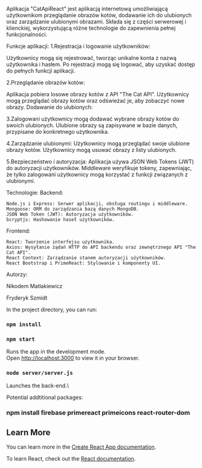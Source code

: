 Aplikacja "CatApiReact" jest aplikacją internetową umożliwiającą użytkownikom przeglądanie obrazów kotów, dodawanie ich do ulubionych oraz zarządzanie ulubionymi obrazami. Składa się z części serwerowej i klienckiej, wykorzystującą różne technologie do zapewnienia pełnej funkcjonalności.

Funkcje aplikacji:
1.Rejestracja i logowanie użytkowników:

  Użytkownicy mogą się rejestrować, tworząc unikalne konta z nazwą użytkownika i hasłem.
  Po rejestracji mogą się logować, aby uzyskać dostęp do pełnych funkcji aplikacji.
  
2.Przeglądanie obrazów kotów:

  Aplikacja pobiera losowe obrazy kotów z API "The Cat API".
  Użytkownicy mogą przeglądać obrazy kotów oraz odświeżać je, aby zobaczyć nowe obrazy.
  Dodawanie do ulubionych:

3.Zalogowani użytkownicy mogą dodawać wybrane obrazy kotów do swoich ulubionych.
  Ulubione obrazy są zapisywane w bazie danych, przypisane do konkretnego użytkownika.
  
4.Zarządzanie ulubionymi:
  Użytkownicy mogą przeglądać swoje ulubione obrazy kotów.
  Użytkownicy mogą usuwać obrazy z listy ulubionych.
  
5.Bezpieczeństwo i autoryzacja:
  Aplikacja używa JSON Web Tokens (JWT) do autoryzacji użytkowników.
  Middleware weryfikuje tokeny, zapewniając, że tylko zalogowani użytkownicy mogą korzystać z funkcji związanych z ulubionymi.
  
Technologie:
  Backend:

    Node.js i Express: Serwer aplikacji, obsługa routingu i middleware.
    Mongoose: ORM do zarządzania bazą danych MongoDB.
    JSON Web Token (JWT): Autoryzacja użytkowników.
    bcryptjs: Hashowanie haseł użytkowników.
  Frontend:

    React: Tworzenie interfejsu użytkownika.
    Axios: Wysyłanie żądań HTTP do API backendu oraz zewnętrznego API "The Cat API".
    React Context: Zarządzanie stanem autoryzacji użytkowników.
    React Bootstrap i PrimeReact: Stylowanie i komponenty UI.
Autorzy:

  Nikodem Matlakiewicz
  
  Fryderyk Szmidt

In the project directory, you can run:

### `npm install`

### `npm start`

Runs the app in the development mode.\
Open [http://localhost:3000](http://localhost:3000) to view it in your browser.

### `node server/server.js`

Launches the back-end.\


Potential addtitional packages:
### npm install firebase primereact primeicons react-router-dom

## Learn More

You can learn more in the [Create React App documentation](https://facebook.github.io/create-react-app/docs/getting-started).

To learn React, check out the [React documentation](https://reactjs.org/).

